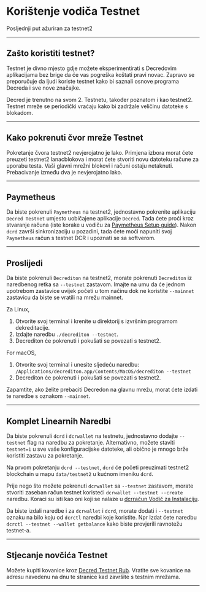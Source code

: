 # Korištenje vodiča Testnet

Posljednji put ažuriran za testnet2

---

## Zašto koristiti testnet?

Testnet je divno mjesto gdje možete eksperimentirati s Decredovim aplikacijama bez brige da će vas pogreška koštati pravi novac. Zapravo se preporučuje da ljudi koriste testnet kako bi saznali osnove programa Decreda i sve nove značajke.

Decred je trenutno na svom 2. Testnetu, također poznatom i kao testnet2. Testnet mreže se periodički vraćaju kako bi zadržale veličinu datoteke s blokadom.

---

## Kako pokrenuti čvor mreže Testnet

Pokretanje čvora testnet2 nevjerojatno je lako. Primjena izbora morat ćete preuzeti testnet2 lanacblokova i morat ćete stvoriti novu datoteku račune za uporabu testa. Vaši glavni mrežni blokovi i računi ostaju netaknuti. Prebacivanje između dva je nevjerojatno lako.

---

## Paymetheus

Da biste pokrenuli `Paymetheus` na testnet2, jednostavno pokrenite aplikaciju `Decred Testnet` umjesto uobičajene aplikacije `Decred`. Tada ćete proći kroz stvaranje računa (iste korake u vodiču za [Paymetheus Setup guide](/getting-started/user-guides/paymetheus.md)). Nakon `dcrd` završi sinkronizaciju u pozadini, tada ćete moći napuniti svoj `Paymetheus` račun s testnet DCR i upoznati se sa softverom.

---

## Proslijedi 

Da biste pokrenuli `Decrediton` na testnet2, morate pokrenuti `Decrediton` iz naredbenog retka sa `--testnet` zastavom. Imajte na umu da će jednom upotrebom zastavice uvijek početi u tom načinu dok ne koristite `--mainnet` zastavicu da biste se vratili na mrežu mainnet.

Za Linux, 

1. Otvorite svoj terminal i krenite u direktorij s izvršnim programom dekreditacije.
2. Izdajte naredbu `./decrediton --testnet`.
3. Decrediton će pokrenuti i pokušati se povezati s testnet2.

For macOS,

1. Otvorite svoj terminal i unesite sljedeću naredbu: `/Applications/decrediton.app/Contents/MacOS/decrediton --testnet`
2. Decrediton će pokrenuti i pokušati se povezati s testnet2.

Zapamtite, ako želite prebaciti Decredon na glavnu mrežu, morat ćete izdati te naredbe s oznakom `--mainnet`.

___ 

## Komplet Linearnih Naredbi

Da biste pokrenuli `dcrd` i `dcrwallet` na testnetu, jednostavno dodajte `--testnet` flag na naredbu za pokretanje. Alternativno, možete staviti `testnet=1` u sve vaše konfiguracijske datoteke, ali obično je mnogo brže koristiti zastavu za pokretanje.

Na prvom pokretanju `dcrd --testnet`, `dcrd` će početi preuzimati testnet2 blockchain u mapu `data/testnet2` u kućnom imeniku `dcrd`.

Prije nego što možete pokrenuti `dcrwallet` sa `--testnet` zastavom, morate stvoriti zaseban račun testnet koristeći `dcrwallet --testnet --create` naredbu. Koraci su isti kao oni koji se nalaze u [dcrračun Vodič za Instalaciju](/getting-started/user-guides/dcrwallet-setup.md). 

Da biste izdali naredbe i za `dcrwallet` i `dcrd`, morate dodati i `--testnet` oznaku na bilo koju od `dcrctl` naredbi koje koristite. Npr Izdat ćete naredbu `dcrctl --testnet --wallet getbalance` kako biste provjerili ravnotežu testnet-a. 

---

## Stjecanje novčića Testnet

Možete kupiti kovanice kroz [Decred Testnet Rub](https://faucet.decred.org). Vratite sve kovanice na adresu navedenu na dnu te stranice kad završite s testnim mrežama.

---

